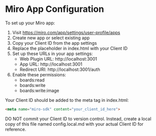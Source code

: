 # Miro App Configuration

To set up your Miro app:

1. Visit https://miro.com/app/settings/user-profile/apps
2. Create new app or select existing app
3. Copy your Client ID from the app settings
4. Replace the placeholder in index.html with your Client ID
5. Set up these URLs in your app settings:
   - Web Plugin URL: http://localhost:3001
   - App URL: http://localhost:3001
   - Redirect URI: http://localhost:3001/auth
6. Enable these permissions:
   - boards:read
   - boards:write
   - boards:write:image

Your Client ID should be added to the meta tag in index.html:
```html
<meta name="miro-sdk" content="your_client_id_here">
```

DO NOT commit your Client ID to version control. Instead, create a local copy of this file
named config.local.md with your actual Client ID for reference.